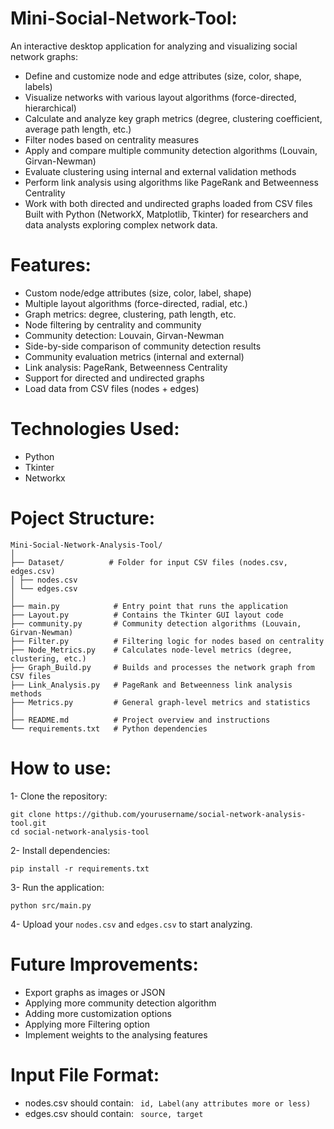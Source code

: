 # Mini-Social-Network-Tool:
An interactive desktop application for analyzing and visualizing social network graphs:
  - Define and customize node and edge attributes (size, color, shape, labels)
  - Visualize networks with various layout algorithms (force-directed, hierarchical)
  - Calculate and analyze key graph metrics (degree, clustering coefficient, average path length, etc.)
  - Filter nodes based on centrality measures
  - Apply and compare multiple community detection algorithms (Louvain, Girvan-Newman)
  - Evaluate clustering using internal and external validation methods
  - Perform link analysis using algorithms like PageRank and Betweenness Centrality
  - Work with both directed and undirected graphs loaded from CSV files
Built with Python (NetworkX, Matplotlib, Tkinter) for researchers and data analysts exploring complex network data.

# Features:
  - Custom node/edge attributes (size, color, label, shape)
  - Multiple layout algorithms (force-directed, radial, etc.)
  - Graph metrics: degree, clustering, path length, etc.
  - Node filtering by centrality and community
  - Community detection: Louvain, Girvan-Newman
  - Side-by-side comparison of community detection results
  - Community evaluation metrics (internal and external)
  - Link analysis: PageRank, Betweenness Centrality
  - Support for directed and undirected graphs
  - Load data from CSV files (nodes + edges)
# Technologies Used:
  - Python
  - Tkinter
  - Networkx
# Poject Structure:
  ```
Mini-Social-Network-Analysis-Tool/
│
├── Dataset/          # Folder for input CSV files (nodes.csv, edges.csv)
│ ├── nodes.csv
│ └── edges.csv
│
├── main.py            # Entry point that runs the application
├── Layout.py          # Contains the Tkinter GUI layout code
├── community.py       # Community detection algorithms (Louvain, Girvan-Newman)
├── Filter.py          # Filtering logic for nodes based on centrality
├── Node_Metrics.py    # Calculates node-level metrics (degree, clustering, etc.)
├── Graph_Build.py     # Builds and processes the network graph from CSV files
├── Link_Analysis.py   # PageRank and Betweenness link analysis methods
├── Metrics.py         # General graph-level metrics and statistics
│
├── README.md          # Project overview and instructions
└── requirements.txt   # Python dependencies

```

# How to use:
  1- Clone the repository:
  ```
  git clone https://github.com/yourusername/social-network-analysis-tool.git
  cd social-network-analysis-tool
  ```
  2- Install dependencies:
  ```
pip install -r requirements.txt
```
  3- Run the application:
```
python src/main.py
```
4- Upload your ```nodes.csv``` and ```edges.csv``` to start analyzing.

# Future Improvements:
  - Export graphs as images or JSON
  - Applying more community detection algorithm
  - Adding more customization options
  - Applying more Filtering option
  - Implement weights to the analysing features

# Input File Format:
  - nodes.csv should contain:
    ``` id, Label(any attributes more or less)```
  - edges.csv should contain:
    ``` source, target```
